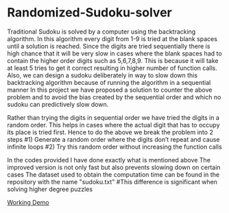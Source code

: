 # Randomized-Sudoku-solver

Traditional Sudoku is solved by a computer using the backtracking algorithm. In this algorithm every digit from 1-9 is tried at the blank spaces until a solution is reached. Since the digits are tried sequentially there is high chance that it will be very slow in cases where the blank spaces had to contain the higher order digits such as 5,6,7,8,9. This is because it will take at least 5 tries to get it correct resulting in higher number of function calls.
Also, we can design a sudoku deliberately in way to slow down this backtracking algorithm because of running the algorithm in a sequential manner
In this project we have proposed a solution to counter the above problem and to avoid the bias created by the sequential order and which no sudoku can predictively slow down.

Rather than trying the digits in sequential order we have tried the digits in a random order. This helps in cases where the actual digit that has to occupy its place is tried first.
Hence to do the above we break the problem into 2 steps
#1)	Generate a random order where the digits don’t repeat and cause infinite loops
#2)	Try this random order without increasing the function calls

In the codes provided I have done exactly what is mentioned above
The improved version is not only fast but also prevents slowing down on certain cases
The dataset used to obtain the computation time can be found in the repository with the name "sudoku.txt"
#This difference is significant when solving higher degree puzzles 

<a href="https://abhiuday3141.github.io/Randomized-Sudoku-solver/">Working Demo</a>
